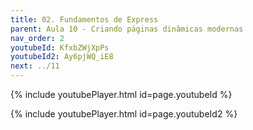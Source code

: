 ```yaml
---
title: 02. Fundamentos de Express
parent: Aula 10 - Criando páginas dinâmicas modernas
nav_order: 2
youtubeId: KfxbZWjXpPs
youtubeId2: Ay6pjWQ_iE8
next: ../11
---
```

{% include youtubePlayer.html id=page.youtubeId %}

{% include youtubePlayer.html id=page.youtubeId2 %}

